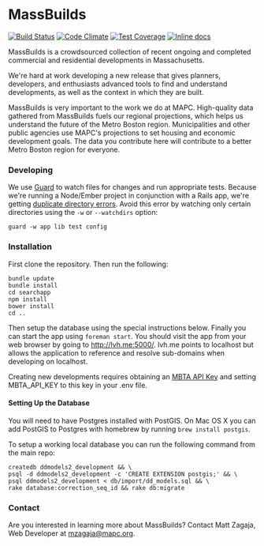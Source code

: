 # MassBuilds

[![Build Status](https://travis-ci.org/MAPC/massbuilds.svg?branch=develop)](https://travis-ci.org/MAPC/massbuilds)
[![Code Climate](https://codeclimate.com/github/MAPC/massbuilds/badges/gpa.svg)](https://codeclimate.com/github/MAPC/massbuilds)
[![Test Coverage](https://codeclimate.com/github/MAPC/massbuilds/badges/coverage.svg)](https://codeclimate.com/github/MAPC/massbuilds/coverage)
[![Inline docs](http://inch-ci.org/github/MAPC/massbuilds.png)](http://inch-ci.org/github/MAPC/massbuilds)

MassBuilds is a crowdsourced collection of recent ongoing and completed commercial and residential developments in Massachusetts.

We're hard at work developing a new release that gives planners, developers, and enthusiasts advanced tools to find and understand developments, as well as the context in which they are built.

MassBuilds is very important to the work we do at MAPC. High-quality data gathered from MassBuilds fuels our regional projections, which helps us understand the future of the Metro Boston region. Municipalities and other public agencies use MAPC's projections to set housing and economic development goals. The data you contribute here will contribute to a better Metro Boston region for everyone.


### Developing

We use [Guard](https://github.com/guard/guard) to watch files for changes and run appropriate tests. Because we're running a Node/Ember project in conjunction with a Rails app, we're getting [duplicate directory errors](https://github.com/guard/listen/wiki/Duplicate-directory-errors). Avoid this error by watching only certain directories using the `-w` or `--watchdirs` option:

```
guard -w app lib test config
```


### Installation

First clone the repository. Then run the following:
```
bundle update
bundle install
cd searchapp
npm install
bower install
cd ..
```

Then setup the database using the special instructions below. Finally you can start the app using `foreman start`. You should visit the app from your web browser by going to http://lvh.me:5000/. lvh.me points to localhost but allows the application to reference and resolve sub-domains when developing on localhost.

Creating new developments requires obtaining an [MBTA API Key](http://realtime.mbta.com/portal) and setting MBTA_API_KEY to this key in your .env file.

#### Setting Up the Database

You will need to have Postgres installed with PostGIS. On Mac OS X you can add PostGIS to Postgres with homebrew by running `brew install postgis`.

To setup a working local database you can run the following command from the main repo:

```
createdb ddmodels2_development && \
psql -d ddmodels2_development -c 'CREATE EXTENSION postgis;' && \
psql ddmodels2_development < db/import/dd_models.sql && \
rake database:correction_seq_id && rake db:migrate
```

### Contact

Are you interested in learning more about MassBuilds? Contact Matt Zagaja, Web Developer at mzagaja@mapc.org.
